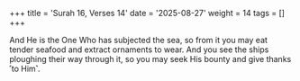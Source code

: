 +++
title = 'Surah 16, Verses 14'
date = '2025-08-27'
weight = 14
tags = []
+++

And He is the One Who has subjected the sea, so from it you may eat tender seafood and extract ornaments to wear. And you see the ships ploughing their way through it, so you may seek His bounty and give thanks ˹to Him˺.